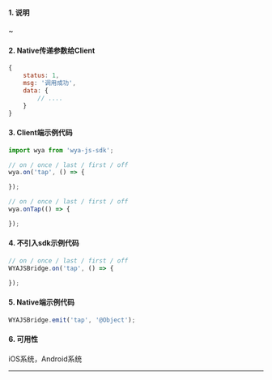 #### 1. 说明

~

#### 2. Native传递参数给Client

```javascript
{
	status: 1,
	msg: '调用成功',
	data: {
		// ....
	}
}
```

#### 3. Client端示例代码

```javascript
import wya from 'wya-js-sdk';

// on / once / last / first / off
wya.on('tap', () => {

});

// on / once / last / first / off
wya.onTap(() => {

});
```

#### 4. 不引入sdk示例代码

```javascript
// on / once / last / first / off
WYAJSBridge.on('tap', () => {

});
```

#### 5. Native端示例代码

```javascript
WYAJSBridge.emit('tap', '@Object');
```

#### 6. 可用性

iOS系统，Android系统

---------

